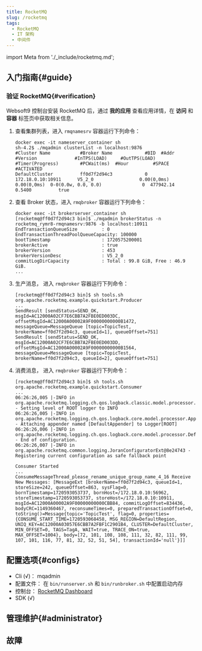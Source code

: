 ```yaml
---
title: RocketMQ
slug: /rocketmq
tags:
  - RocketMQ 
  - IT 架构
  - 中间件
---
```


import Meta from './_include/rocketmq.md';

<Meta name="meta" />

## 入门指南{#guide}

### 验证 RocketMQ{#verification}

Websoft9 控制台安装 RocketMQ 后，通过 **我的应用** 查看应用详情，在 **访问** 和 **容器** 标签页中获取相关信息。

1. 查看集群列表，进入 `rmqnamesrv` 容器运行下列命令：  
    ```
    docker exec -it nameserver_container sh
    sh-4.2$ ./mqadmin clusterList -n localhost:9876
    #Cluster Name           #Broker Name            #BID  #Addr                  #Version              #InTPS(LOAD)     #OutTPS(LOAD)  #Timer(Progress)        #PCWait(ms)  #Hour         #SPACE    #ACTIVATED
    DefaultCluster          ff0d7f2d94c3            0     172.18.0.10:10911      V5_2_0                 0.00(0,0ms)       0.00(0,0ms)  0-0(0.0w, 0.0, 0.0)               0  477942.14     0.5400          true
    ```

2. 查看 Broker 状态，进入 `rmqbroker` 容器运行下列命令： 
    ```
    docker exec -it brokerserver_container sh
    [rocketmq@ff0d7f2d94c3 bin]$ ./mqadmin brokerStatus -n rocketmq_rymr8-rmqnamesrv:9876 -b localhost:10911
    EndTransactionQueueSize         : 0
    EndTransactionThreadPoolQueueCapacity: 100000
    bootTimestamp                   : 1720575200001
    brokerActive                    : true
    brokerVersion                   : 453
    brokerVersionDesc               : V5_2_0
    commitLogDirCapacity            : Total : 99.8 GiB, Free : 46.9 GiB.
    ...
    ```

3. 生产消息， 进入 `rmqbroker` 容器运行下列命令：

    ```
    [rocketmq@ff0d7f2d94c3 bin]$ sh tools.sh org.apache.rocketmq.example.quickstart.Producer
    ...
    SendResult [sendStatus=SEND_OK, msgId=AC12000A02CF7E6CBB7A2FBE0ED003DC, offsetMsgId=AC12000A00002A9F00000000000B1472, messageQueue=MessageQueue [topic=TopicTest, brokerName=ff0d7f2d94c3, queueId=1], queueOffset=751]
    SendResult [sendStatus=SEND_OK, msgId=AC12000A02CF7E6CBB7A2FBE0ED003DD, offsetMsgId=AC12000A00002A9F00000000000B1564, messageQueue=MessageQueue [topic=TopicTest, brokerName=ff0d7f2d94c3, queueId=2], queueOffset=751]
    ```

4. 消费消息， 进入 `rmqbroker` 容器运行下列命令：

    ```
    [rocketmq@ff0d7f2d94c3 bin]$ sh tools.sh org.apache.rocketmq.example.quickstart.Consumer
    ...
    06:26:26,005 |-INFO in org.apache.rocketmq.logging.ch.qos.logback.classic.model.processor.RootLoggerModelHandler - Setting level of ROOT logger to INFO
    06:26:26,005 |-INFO in org.apache.rocketmq.logging.ch.qos.logback.core.model.processor.AppenderRefModelHandler - Attaching appender named [DefaultAppender] to Logger[ROOT]
    06:26:26,006 |-INFO in org.apache.rocketmq.logging.ch.qos.logback.core.model.processor.DefaultProcessor@cb0ed20 - End of configuration.
    06:26:26,007 |-INFO in org.apache.rocketmq.common.logging.JoranConfiguratorExt@8e24743 - Registering current configuration as safe fallback point

    Consumer Started
    ...
    ConsumeMessageThread_please_rename_unique_group_name_4_16 Receive New Messages: [MessageExt [brokerName=ff0d7f2d94c3, queueId=1, storeSize=242, queueOffset=863, sysFlag=0, bornTimestamp=1720593053737, bornHost=/172.18.0.10:56962, storeTimestamp=1720593053737, storeHost=/172.18.0.10:10911, msgId=AC12000A00002A9F00000000000CBB84, commitLogOffset=834436, bodyCRC=1149360467, reconsumeTimes=0, preparedTransactionOffset=0, toString()=Message{topic='TopicTest', flag=0, properties={CONSUME_START_TIME=1720593068458, MSG_REGION=DefaultRegion, UNIQ_KEY=AC12000A03057E6CBB7A2FBF1C2901B4, CLUSTER=DefaultCluster, MIN_OFFSET=0, TAGS=TagA, WAIT=true, TRACE_ON=true, MAX_OFFSET=1004}, body=[72, 101, 108, 108, 111, 32, 82, 111, 99, 107, 101, 116, 77, 81, 32, 52, 51, 54], transactionId='null'}]]
    ```

## 配置选项{#configs}

- Cli (√)： mqadmin
- 配置文件： 在 `bin/runserver.sh` 和 `bin/runbroker.sh` 中配置启动内存
- 控制台： [RocketMQ Dashboard](https://rocketmq.apache.org/docs/deploymentOperations/04Dashboard)
- SDK (√)

## 管理维护{#administrator}

## 故障
